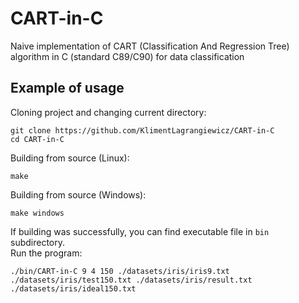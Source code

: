 # CART-in-C
Naive implementation of CART (Classification And Regression Tree) algorithm in C (standard C89/C90) for data classification

## Example of usage
Cloning project and changing current directory:
```
git clone https://github.com/KlimentLagrangiewicz/CART-in-C
cd CART-in-C
```
Building from source (Linux):
```
make
```
Building from source (Windows):
```
make windows
```
If building was successfully, you can find executable file in `bin` subdirectory.  
Run the program:
```
./bin/CART-in-C 9 4 150 ./datasets/iris/iris9.txt ./datasets/iris/test150.txt ./datasets/iris/result.txt ./datasets/iris/ideal150.txt 
```